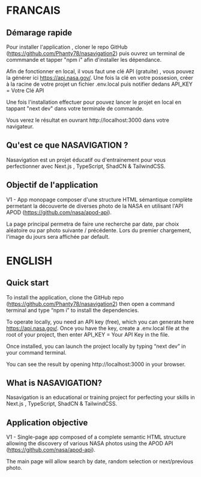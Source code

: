 # FRANCAIS

## Démarage rapide

Pour installer l'application , cloner le repo GitHub (https://github.com/Phanty78/nasavigation2) puis ouvrez un terminal de commmande et tapper "npm i" afin d'installer les dépendance.

Afin de fonctionner en local, il vous faut une clé API (gratuite) , vous pouvez la générer ici https://api.nasa.gov/. Une fois la clé en votre possesion, créer à la racine de votre projet un fichier .env.local puis notifier dedans API_KEY = Votre Clé API

Une fois l'installation effectuer pour pouvez lancer le projet en local en tappant "next dev" dans votre terminale de commande.

Vous verez le résultat en ouvrant http://localhost:3000 dans votre navigateur.

## Qu'est ce que NASAVIGATION ?

Nasavigation est un projet éducatif ou d'entrainement pour vous perfectionner avec Next.js , TypeScript, ShadCN & TailwindCSS.

## Objectif de l'application

V1 - App monopage composer d'une structure HTML sémantique complète permetant la découverte de diverses photo de la NASA en utilisant l'API APOD (https://github.com/nasa/apod-api).

La page principal permetra de faire une recherche par date, par choix aléatoire ou par photo suivante / précédente. Lors du premier chargement, l'image du jours sera affichée par default.

# ENGLISH

## Quick start

To install the application, clone the GitHub repo (https://github.com/Phanty78/nasavigation2) then open a command terminal and type “npm i” to install the dependencies.

To operate locally, you need an API key (free), which you can generate here https://api.nasa.gov/. Once you have the key, create a .env.local file at the root of your project, then enter API_KEY = Your API Key in the file.

Once installed, you can launch the project locally by typing “next dev” in your command terminal.

You can see the result by opening http://localhost:3000 in your browser.

## What is NASAVIGATION?

Nasavigation is an educational or training project for perfecting your skills in Next.js , TypeScript, ShadCN & TailwindCSS.

## Application objective

V1 - Single-page app composed of a complete semantic HTML structure allowing the discovery of various NASA photos using the APOD API (https://github.com/nasa/apod-api).

The main page will allow search by date, random selection or next/previous photo.
